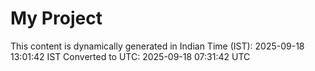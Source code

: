 # My Project

This content is dynamically generated in Indian Time (IST): 2025-09-18 13:01:42 IST
Converted to UTC: 2025-09-18 07:31:42 UTC

